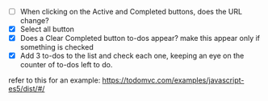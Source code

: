 - [ ] When clicking on the Active and Completed buttons, does the URL change?
- [x] Select all button
- [x] Does a Clear Completed button to-dos appear? make this appear only if
      something is checked
- [x] Add 3 to-dos to the list and check each one, keeping an eye on the counter of to-dos left to do.

refer to this for an example: https://todomvc.com/examples/javascript-es5/dist/#/
